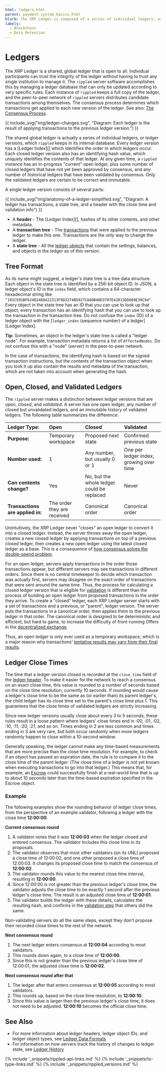 ```yaml
---
html: ledgers.html
parent: payment-system-basics.html
blurb: The XRP Ledger is composed of a series of individual ledgers, or ledger versions, which rippled keeps in its internal database. Learn about the structure and contents of these ledgers.
labels:
  - Blockchain
  - Data Retention
---
```

# Ledgers

The XRP Ledger is a shared, global ledger that is open to all. Individual participants can trust the integrity of the ledger without having to trust any single institution to manage it. The `rippled` server software accomplishes this by managing a ledger database that can only be updated according to very specific rules. Each instance of `rippled` keeps a full copy of the ledger, and the peer-to-peer network of `rippled` servers distributes candidate transactions among themselves. The consensus process determines which transactions get applied to each new version of the ledger. See also: [The Consensus Process](consensus.html).

{{ include_svg("img/ledger-changes.svg", "Diagram: Each ledger is the result of applying transactions to the previous ledger version.") }}

The shared global ledger is actually a series of individual ledgers, or ledger versions, which `rippled` keeps in its internal database. Every ledger version has a [Ledger Index][] which identifies the order in which ledgers occur. Each closed ledger version also has an identifying hash value, which uniquely identifies the contents of that ledger. At any given time, a `rippled` instance has an in-progress "current" open ledger, plus some number of closed ledgers that have not yet been approved by consensus, and any number of historical ledgers that have been validated by consensus. Only the validated ledgers are certain to be correct and immutable.

A single ledger version consists of several parts:

{{ include_svg("img/anatomy-of-a-ledger-simplified.svg", "Diagram: A ledger has transactions, a state tree, and a header with the close time and validation info") }}

* A **header** - The [Ledger Index][], hashes of its other contents, and other metadata.
* A **transaction tree** - The [transactions](transaction-formats.html) that were applied to the previous ledger to make this one. Transactions are the _only_ way to change the ledger.
* A **state tree** - All the [ledger objects](ledger-object-types.html) that contain the settings, balances, and objects in the ledger as of this version.


## Tree Format

As its name might suggest, a ledger's state tree is a tree data structure. Each object in the state tree is identified by a 256-bit object ID. In JSON, a ledger object's ID is the `index` field, which contains a 64-character hexadecimal string like `"193C591BF62482468422313F9D3274B5927CA80B4DD3707E42015DD609E39C94"`. Every object in the state tree has an ID that you can use to look up that object; every transaction has an identifying hash that you can use to look up the transaction in the transaction tree. Do not confuse the `index` (ID) of a ledger object with the [`ledger_index` (sequence number) of a ledger][Ledger Index].

**Tip:** Sometimes, an object in the ledger's state tree is called a "ledger node". For example, transaction metadata returns a list of `AffectedNodes`. Do not confuse this with a "node" (server) in the peer-to-peer network.

In the case of transactions, the identifying hash is based on the signed transaction instructions, but the contents of the transaction object when you look it up also contain the results and metadata of the transaction, which are not taken into account when generating the hash.

## Open, Closed, and Validated Ledgers

The `rippled` server makes a distinction between ledger versions that are _open_, _closed_, and _validated_. A server has one open ledger, any number of closed but unvalidated ledgers, and an immutable history of validated ledgers. The following table summarizes the difference:

| Ledger Type:                     | Open                        | Closed                                     | Validated |
|:---------------------------------|:----------------------------|:-------------------------------------------|:--|
| **Purpose:**                     | Temporary workspace         | Proposed next state                        | Confirmed previous state |
| **Number used:**                 | 1                           | Any number, but usually 0 or 1             | One per ledger index, growing over time |
| **Can contents change?**         | Yes                         | No, but the whole ledger could be replaced | Never |
| **Transactions are applied in:** | The order they are received | Canonical order                            | Canonical order |

Unintuitively, the XRP Ledger never "closes" an open ledger to convert it into a closed ledger. Instead, the server throws away the open ledger, creates a new closed ledger by applying transactions on top of a previous closed ledger, then creates a new open ledger using the latest closed ledger as a base. This is a consequence of [how consensus solves the double-spend problem](consensus-principles-and-rules.html#simplifying-the-problem).

For an open ledger, servers apply transactions in the order those transactions appear, but different servers may see transactions in different orders. Since there is no central timekeeper to decide which transaction was actually first, servers may disagree on the exact order of transactions that were sent around the same time. Thus, the process for calculating a closed ledger version that is eligible for [validation](consensus.html#validation) is different than the process of building an open ledger from proposed transactions in the order they arrive. To create a "closed" ledger, each XRP Ledger server starts with a set of transactions and a previous, or "parent", ledger version. The server puts the transactions in a canonical order, then applies them to the previous ledger in that order. The canonical order is designed to be deterministic and efficient, but hard to game, to increase the difficulty of front-running Offers in the [decentralized exchange](decentralized-exchange.html).

Thus, an open ledger is only ever used as a temporary workspace, which is a major reason why transactions' [tentative results may vary from their final results](finality-of-results.html).

## Ledger Close Times

The time that a ledger version closed is recorded at the `close_time` field of the [ledger header](ledger-header.html). To make it easier for the network to reach a consensus on an exact close time, this value is rounded to a number of seconds based on the close time resolution, currently 10 seconds. If rounding would cause a ledger's close time to be the same as (or earlier than) its parent ledger's, the child ledger has its close time set to the parent's close time plus 1. This guarantees that the close times of validated ledgers are strictly increasing. <!-- STYLE_OVERRIDE: a number of -->

Since new ledger versions usually close about every 3 to 5 seconds, these rules result in a loose pattern where ledgers' close times end in :00, :01, :02, :10, :11, :20, :21, and so on. Times ending in 2 are less common and times ending in 3 are very rare, but both occur randomly when more ledgers randomly happen to close within a 10-second window.

Generally speaking, the ledger cannot make any time-based measurements that are more precise than the close time resolution. For example, to check if an object has passed an expiration date, the rule is to compare it to the close time of the parent ledger. (The close time of a ledger is not yet known when executing transactions to go into that ledger.) This means that, for example, an [Escrow](escrow.html) could successfully finish at a real-world time that is up to about 10 seconds later than the time-based expiration specified in the Escrow object.

### Example

The following examples show the rounding behavior of ledger close times, from the perspective of an example validator, following a ledger with the close time **12:00:00**:

**Current consensus round**

1. A validator notes that it was **12:00:03** when the ledger closed and entered consensus. The validator includes this close time in its proposals.
2. The validator observes that most other validators (on its UNL) proposed a close time of 12:00:02, and one other proposed a close time of 12:00:03. It changes its proposed close time to match the consensus of **12:00:02**.
3. The validator rounds this value to the nearest close time interval, resulting in **12:00:00**.
4. Since 12:00:00 is not greater than the previous ledger's close time, the validator adjusts the close time to be exactly 1 second after the previous ledger's close time. The result is an adjusted close time of **12:00:01**.
5. The validator builds the ledger with these details, calculates the resulting hash, and confirms in the [validation step](consensus.html#validation) that others did the same.

Non-validating servers do all the same steps, except they don't propose their recorded close times to the rest of the network.

**Next consensus round**

1. The next ledger enters consensus at **12:00:04** according to most validators.
2. This rounds down again, to a close time of **12:00:00**.
3. Since this is not greater than the previous ledger's close time of 12:00:01, the adjusted close time is **12:00:02**.

**Next consensus round after that**

1. The ledger after that enters consensus at **12:00:05** according to most validators.
2. This rounds up, based on the close time resolution, to **12:00:10**.
3. Since this value is larger than the previous ledger's close time, it does not need to be adjusted. **12:00:10** becomes the official close time.

## See Also

- For more information about ledger headers, ledger object IDs, and ledger object types, see [Ledger Data Formats](ledger-data-formats.html)
- For information on how servers track the history of changes to ledger state, see [Ledger History](ledger-history.html)


<!--{# common link defs #}-->
{% include '_snippets/rippled-api-links.md' %}
{% include '_snippets/tx-type-links.md' %}
{% include '_snippets/rippled_versions.md' %}
